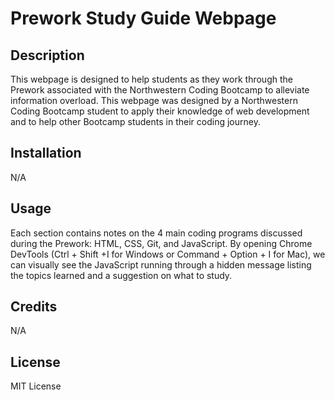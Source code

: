 # Prework Study Guide Webpage

## Description

This webpage is designed to help students as they work through the Prework associated with the Northwestern Coding Bootcamp to alleviate information overload. This webpage was designed by a Northwestern Coding Bootcamp student to apply their knowledge of web development and to help other Bootcamp students in their coding journey.

## Installation

N/A

## Usage

Each section contains notes on the 4 main coding programs discussed during the Prework: HTML, CSS, Git, and JavaScript. By opening Chrome DevTools (Ctrl + Shift +I for Windows or Command + Option + I for Mac), we can visually see the JavaScript running through a hidden message listing the topics learned and a suggestion on what to study. 

## Credits

N/A

## License

MIT License
